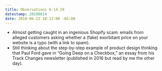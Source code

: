 ```yaml
---
title: Observations 6-14-19
datestamp: 20190614
date: 2019-06-22 18:13:00 -05:00
---
```


- Almost getting caught in an ingenious Shopify scam: emails from alleged customers asking whether a (fake) exorbitant price on your website is a typo (with a link to spam).
- Still thinking about the step-by-step example of product design thinking that Paul Ford gave in “Going Deep on a Checkbox,” an essay from his Track Changes newsletter (published in 2016 but read by me the other day).
